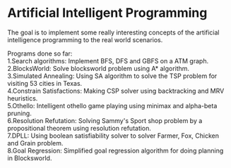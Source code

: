 <h1>Artificial Intelligent Programming</h1>
The goal is to implement some really interesting concepts of the artificial intelligence programming to the real world scenarios. 

Programs done so far:<br/>
1.Search algorithms: Implement BFS, DFS and GBFS on a ATM graph.<br/>
2.BlocksWorld: Solve blocksworld problem using A* algorithm.<br/>
3.Simulated Annealing: Using SA algorithm to solve the TSP problem for visiting 53 cities in Texas.<br/>
4.Constrain Satisfactions: Making CSP solver using backtracking and MRV heuristics.<br/>
5.Othello: Intelligent othello game playing using minimax and alpha-beta pruning.<br/>
6.Resolution Refutation: Solving Sammy's Sport shop problem by a propositional theorem using resolution refutation.<br/>
7.DPLL:  Using boolean satisfiability solver to solver Farmer, Fox, Chicken and Grain problem.<br/>
8.Goal Regression: Simplified goal regression algorithm for doing planning in Blocksworld.<br/>